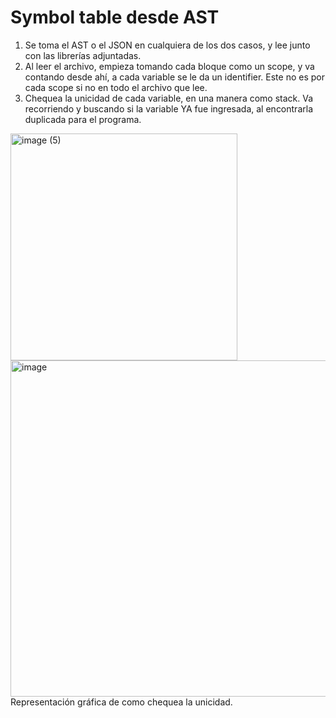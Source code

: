 # Symbol table desde AST

1. Se toma el AST o el JSON en cualquiera de los dos casos, y lee junto con las librerías adjuntadas. 
2. Al leer el archivo, empieza tomando cada bloque como un scope, y va contando desde ahí, a cada variable se le da un identifier. Este no es por cada scope si no en todo el archivo que lee.
3. Chequea la unicidad de cada variable, en una manera como stack. Va recorriendo y buscando si la variable YA fue ingresada, al encontrarla duplicada para el programa. 

<img width="363" alt="image (5)" src="https://user-images.githubusercontent.com/69205813/197431808-7a4ecd22-16c0-465b-b1c8-bddfce012fe4.png">

<img width="538" alt="image" src="https://user-images.githubusercontent.com/69205813/197432652-338b16c6-0b51-4266-a00e-b519c95596e8.png">
Representación gráfica de como chequea la unicidad.
